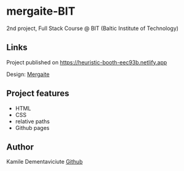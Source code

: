 # mergaite-BIT

2nd project, Full Stack Course @ BIT (Baltic Institute of Technology)

## Links

Project published on https://heuristic-booth-eec93b.netlify.app

Design: [Mergaite](https://cdn.discordapp.com/attachments/648536139677958156/648860692459290634/unknown.png)

## Project features

- HTML
- CSS
- relative paths
- Github pages

## Author

Kamile Dementaviciute [Github](https://github.com/kamidem)
